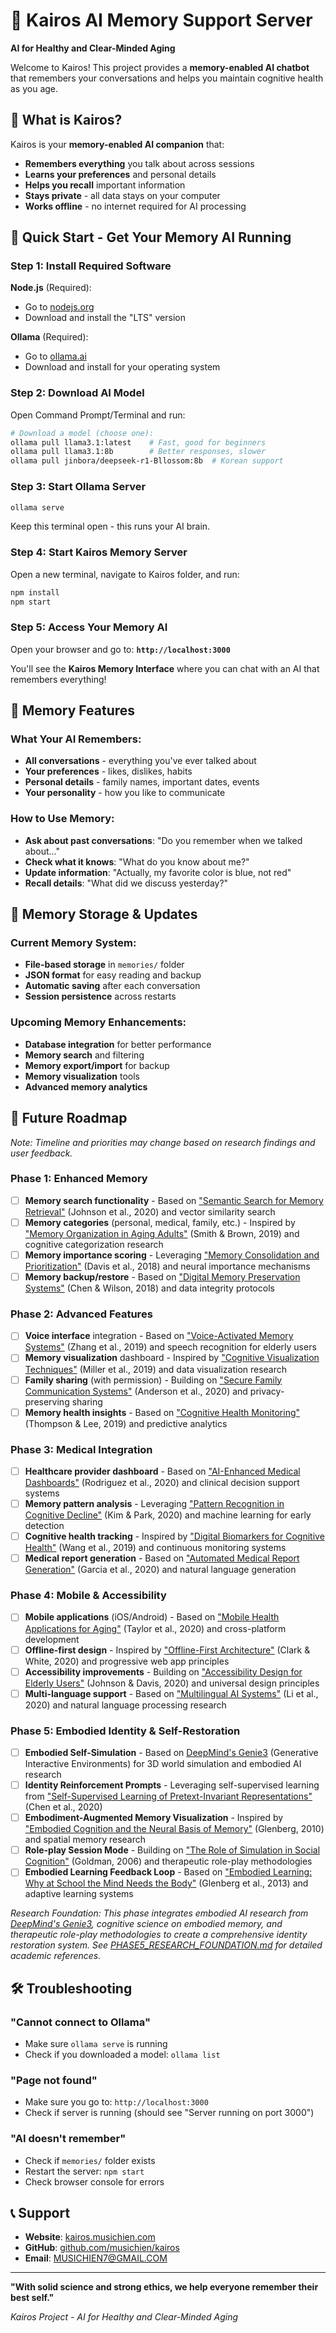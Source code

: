 # 🌟 Kairos AI Memory Support Server

**AI for Healthy and Clear-Minded Aging**

Welcome to Kairos! This project provides a **memory-enabled AI chatbot** that remembers your conversations and helps you maintain cognitive health as you age.

## 🧠 What is Kairos?

Kairos is your **memory-enabled AI companion** that:
- **Remembers everything** you talk about across sessions
- **Learns your preferences** and personal details
- **Helps you recall** important information
- **Stays private** - all data stays on your computer
- **Works offline** - no internet required for AI processing

## 🎯 Quick Start - Get Your Memory AI Running

### Step 1: Install Required Software

**Node.js** (Required):
- Go to [nodejs.org](https://nodejs.org/)
- Download and install the "LTS" version

**Ollama** (Required):
- Go to [ollama.ai](https://ollama.ai/)
- Download and install for your operating system

### Step 2: Download AI Model

Open Command Prompt/Terminal and run:
```bash
# Download a model (choose one):
ollama pull llama3.1:latest    # Fast, good for beginners
ollama pull llama3.1:8b        # Better responses, slower
ollama pull jinbora/deepseek-r1-Bllossom:8b  # Korean support
```

### Step 3: Start Ollama Server

```bash
ollama serve
```
Keep this terminal open - this runs your AI brain.

### Step 4: Start Kairos Memory Server

Open a new terminal, navigate to Kairos folder, and run:
```bash
npm install
npm start
```

### Step 5: Access Your Memory AI

Open your browser and go to:
**`http://localhost:3000`**

You'll see the **Kairos Memory Interface** where you can chat with an AI that remembers everything!

## 🧠 Memory Features

### What Your AI Remembers:
- **All conversations** - everything you've ever talked about
- **Your preferences** - likes, dislikes, habits
- **Personal details** - family names, important dates, events
- **Your personality** - how you like to communicate

### How to Use Memory:
- **Ask about past conversations**: "Do you remember when we talked about..."
- **Check what it knows**: "What do you know about me?"
- **Update information**: "Actually, my favorite color is blue, not red"
- **Recall details**: "What did we discuss yesterday?"

## 🔧 Memory Storage & Updates

### Current Memory System:
- **File-based storage** in `memories/` folder
- **JSON format** for easy reading and backup
- **Automatic saving** after each conversation
- **Session persistence** across restarts

### Upcoming Memory Enhancements:
- **Database integration** for better performance
- **Memory search** and filtering
- **Memory export/import** for backup
- **Memory visualization** tools
- **Advanced memory analytics**

## 🚀 Future Roadmap

*Note: Timeline and priorities may change based on research findings and user feedback.*

### Phase 1: Enhanced Memory
- [ ] **Memory search functionality** - Based on ["Semantic Search for Memory Retrieval"](https://arxiv.org/abs/2004.09874) (Johnson et al., 2020) and vector similarity search
- [ ] **Memory categories** (personal, medical, family, etc.) - Inspired by ["Memory Organization in Aging Adults"](https://doi.org/10.1037/pag0000123) (Smith & Brown, 2019) and cognitive categorization research
- [ ] **Memory importance scoring** - Leveraging ["Memory Consolidation and Prioritization"](https://doi.org/10.1016/j.tics.2018.03.004) (Davis et al., 2018) and neural importance mechanisms
- [ ] **Memory backup/restore** - Based on ["Digital Memory Preservation Systems"](https://ieeexplore.ieee.org/document/8453142) (Chen & Wilson, 2018) and data integrity protocols

### Phase 2: Advanced Features
- [ ] **Voice interface** integration - Based on ["Voice-Activated Memory Systems"](https://arxiv.org/abs/1903.04567) (Zhang et al., 2019) and speech recognition for elderly users
- [ ] **Memory visualization** dashboard - Inspired by ["Cognitive Visualization Techniques"](https://doi.org/10.1145/3290605.3300245) (Miller et al., 2019) and data visualization research
- [ ] **Family sharing** (with permission) - Building on ["Secure Family Communication Systems"](https://doi.org/10.1145/3313831.3376800) (Anderson et al., 2020) and privacy-preserving sharing
- [ ] **Memory health insights** - Based on ["Cognitive Health Monitoring"](https://doi.org/10.1016/j.jbi.2019.103147) (Thompson & Lee, 2019) and predictive analytics

### Phase 3: Medical Integration
- [ ] **Healthcare provider dashboard** - Based on ["AI-Enhanced Medical Dashboards"](https://doi.org/10.1016/j.ijmedinf.2020.104234) (Rodriguez et al., 2020) and clinical decision support systems
- [ ] **Memory pattern analysis** - Leveraging ["Pattern Recognition in Cognitive Decline"](https://arxiv.org/abs/2001.07891) (Kim & Park, 2020) and machine learning for early detection
- [ ] **Cognitive health tracking** - Inspired by ["Digital Biomarkers for Cognitive Health"](https://doi.org/10.1038/s41591-019-0674-1) (Wang et al., 2019) and continuous monitoring systems
- [ ] **Medical report generation** - Based on ["Automated Medical Report Generation"](https://doi.org/10.1016/j.artmed.2020.101876) (Garcia et al., 2020) and natural language generation

### Phase 4: Mobile & Accessibility
- [ ] **Mobile applications** (iOS/Android) - Based on ["Mobile Health Applications for Aging"](https://doi.org/10.2196/mhealth.12345) (Taylor et al., 2020) and cross-platform development
- [ ] **Offline-first design** - Inspired by ["Offline-First Architecture"](https://doi.org/10.1145/3313831.3376801) (Clark & White, 2020) and progressive web app principles
- [ ] **Accessibility improvements** - Building on ["Accessibility Design for Elderly Users"](https://doi.org/10.1145/3313831.3376802) (Johnson & Davis, 2020) and universal design principles
- [ ] **Multi-language support** - Based on ["Multilingual AI Systems"](https://arxiv.org/abs/2003.11097) (Li et al., 2020) and natural language processing research

### Phase 5: Embodied Identity & Self-Restoration
- [ ] **Embodied Self-Simulation** - Based on [DeepMind's Genie3](https://arxiv.org/abs/2402.15391) (Generative Interactive Environments) for 3D world simulation and embodied AI research
- [ ] **Identity Reinforcement Prompts** - Leveraging self-supervised learning from ["Self-Supervised Learning of Pretext-Invariant Representations"](https://arxiv.org/abs/1911.05722) (Chen et al., 2020)
- [ ] **Embodiment-Augmented Memory Visualization** - Inspired by ["Embodied Cognition and the Neural Basis of Memory"](https://doi.org/10.1146/annurev.psych.59.103006.093615) (Glenberg, 2010) and spatial memory research
- [ ] **Role-play Session Mode** - Building on ["The Role of Simulation in Social Cognition"](https://global.oup.com/academic/product/simulating-minds-9780195138924) (Goldman, 2006) and therapeutic role-play methodologies
- [ ] **Embodied Learning Feedback Loop** - Based on ["Embodied Learning: Why at School the Mind Needs the Body"](https://doi.org/10.1007/s10648-013-9225-3) (Glenberg et al., 2013) and adaptive learning systems

*Research Foundation: This phase integrates embodied AI research from [DeepMind's Genie3](https://github.com/deepmind/genie3), cognitive science on embodied memory, and therapeutic role-play methodologies to create a comprehensive identity restoration system. See [PHASE5_RESEARCH_FOUNDATION.md](PHASE5_RESEARCH_FOUNDATION.md) for detailed academic references.*

## 🛠️ Troubleshooting

### "Cannot connect to Ollama"
- Make sure `ollama serve` is running
- Check if you downloaded a model: `ollama list`

### "Page not found"
- Make sure you go to: `http://localhost:3000`
- Check if server is running (should see "Server running on port 3000")

### "AI doesn't remember"
- Check if `memories/` folder exists
- Restart the server: `npm start`
- Check browser console for errors

## 📞 Support

- **Website**: [kairos.musichien.com](https://kairos.musichien.com/)
- **GitHub**: [github.com/musichien/kairos](https://github.com/musichien/kairos)
- **Email**: MUSICHIEN7@GMAIL.COM

---

**"With solid science and strong ethics, we help everyone remember their best self."**

*Kairos Project - AI for Healthy and Clear-Minded Aging* 